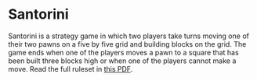 # Santorini

Santorini is a strategy game in which two players take turns moving one of their two pawns on a five by five grid and building blocks on the grid. The game ends when one of the players moves a pawn to a square that has been built three blocks high or when one of the players cannot make a move. Read the full ruleset in [this PDF](./rulebook.pdf).
